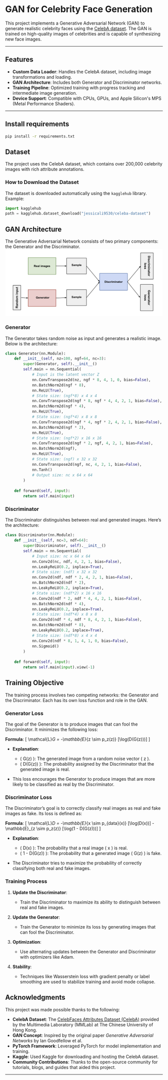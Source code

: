 # GAN for Celebrity Face Generation

This project implements a Generative Adversarial Network (GAN) to generate realistic celebrity faces using the [CelebA dataset](https://mmlab.ie.cuhk.edu.hk/projects/CelebA.html). The GAN is trained on high-quality images of celebrities and is capable of synthesizing new face images.

---

## Features

- **Custom Data Loader**: Handles the CelebA dataset, including image transformations and loading.
- **GAN Architecture**: Includes both Generator and Discriminator networks.
- **Training Pipeline**: Optimized training with progress tracking and intermediate image generation.
- **Device Support**: Compatible with CPUs, GPUs, and Apple Silicon's MPS (Metal Performance Shaders).

---

## Install requirements

```bash
pip install -r requirements.txt
```

## Dataset

The project uses the CelebA dataset, which contains over 200,000 celebrity images with rich attribute annotations.

### How to Download the Dataset

The dataset is downloaded automatically using the `kagglehub` library. Example:

```python
import kagglehub
path = kagglehub.dataset_download("jessicali9530/celeba-dataset")
```

## GAN Architecture

The Generative Adversarial Network consists of two primary components: the Generator and the Discriminator.
![GAN Process](image.png)

### Generator

The Generator takes random noise as input and generates a realistic image. Below is the architecture:

```python
class Generator(nn.Module):
    def __init__(self, nz=100, ngf=64, nc=3):
        super(Generator, self).__init__()
        self.main = nn.Sequential(
            # Input is the latent vector Z
            nn.ConvTranspose2d(nz, ngf * 8, 4, 1, 0, bias=False),
            nn.BatchNorm2d(ngf * 8),
            nn.ReLU(True),
            # State size: (ngf*8) x 4 x 4
            nn.ConvTranspose2d(ngf * 8, ngf * 4, 4, 2, 1, bias=False),
            nn.BatchNorm2d(ngf * 4),
            nn.ReLU(True),
            # State size: (ngf*4) x 8 x 8
            nn.ConvTranspose2d(ngf * 4, ngf * 2, 4, 2, 1, bias=False),
            nn.BatchNorm2d(ngf * 2),
            nn.ReLU(True),
            # State size: (ngf*2) x 16 x 16
            nn.ConvTranspose2d(ngf * 2, ngf, 4, 2, 1, bias=False),
            nn.BatchNorm2d(ngf),
            nn.ReLU(True),
            # State size: (ngf) x 32 x 32
            nn.ConvTranspose2d(ngf, nc, 4, 2, 1, bias=False),
            nn.Tanh()
            # Output size: nc x 64 x 64
        )

    def forward(self, input):
        return self.main(input)
```
### Discriminator

The Discriminator distinguishes between real and generated images. Here’s the architecture:

```python
class Discriminator(nn.Module):
    def __init__(self, nc=3, ndf=64):
        super(Discriminator, self).__init__()
        self.main = nn.Sequential(
            # Input size: nc x 64 x 64
            nn.Conv2d(nc, ndf, 4, 2, 1, bias=False),
            nn.LeakyReLU(0.2, inplace=True),
            # State size: (ndf) x 32 x 32
            nn.Conv2d(ndf, ndf * 2, 4, 2, 1, bias=False),
            nn.BatchNorm2d(ndf * 2),
            nn.LeakyReLU(0.2, inplace=True),
            # State size: (ndf*2) x 16 x 16
            nn.Conv2d(ndf * 2, ndf * 4, 4, 2, 1, bias=False),
            nn.BatchNorm2d(ndf * 4),
            nn.LeakyReLU(0.2, inplace=True),
            # State size: (ndf*4) x 8 x 8
            nn.Conv2d(ndf * 4, ndf * 8, 4, 2, 1, bias=False),
            nn.BatchNorm2d(ndf * 8),
            nn.LeakyReLU(0.2, inplace=True),
            # State size: (ndf*8) x 4 x 4
            nn.Conv2d(ndf * 8, 1, 4, 1, 0, bias=False),
            nn.Sigmoid()
        )

    def forward(self, input):
        return self.main(input).view(-1)
```
## Training Objective

The training process involves two competing networks: the Generator and the Discriminator. Each has its own loss function and role in the GAN.

### Generator Loss

The goal of the Generator is to produce images that can fool the Discriminator. It minimizes the following loss:

**Formula**:
\[
\mathcal{L}_G = -\mathbb{E}_{z \sim p_z(z)} [\log(D(G(z)))]
\]

- **Explanation**:
  - \( G(z) \): The generated image from a random noise vector \( z \).
  - \( D(G(z)) \): The probability assigned by the Discriminator that the generated image is real.

- This loss encourages the Generator to produce images that are more likely to be classified as real by the Discriminator.

### Discriminator Loss

The Discriminator’s goal is to correctly classify real images as real and fake images as fake. Its loss is defined as:

**Formula**:
\[
\mathcal{L}_D = -\mathbb{E}_{x \sim p_{data}(x)} [\log(D(x))] - \mathbb{E}_{z \sim p_z(z)} [\log(1 - D(G(z)))]
\]

- **Explanation**:
  - \( D(x) \): The probability that a real image \( x \) is real.
  - \( 1 - D(G(z)) \): The probability that a generated image \( G(z) \) is fake.

- The Discriminator tries to maximize the probability of correctly classifying both real and fake images.

### Training Process

1. **Update the Discriminator**:
   - Train the Discriminator to maximize its ability to distinguish between real and fake images.

2. **Update the Generator**:
   - Train the Generator to minimize its loss by generating images that can fool the Discriminator.

3. **Optimization**:
   - Use alternating updates between the Generator and Discriminator with optimizers like Adam.

4. **Stability**:
   - Techniques like Wasserstein loss with gradient penalty or label smoothing are used to stabilize training and avoid mode collapse.

## Acknowledgments

This project was made possible thanks to the following:

- **CelebA Dataset**: The [CelebFaces Attributes Dataset (CelebA)](https://mmlab.ie.cuhk.edu.hk/projects/CelebA.html) provided by the Multimedia Laboratory (MMLab) at The Chinese University of Hong Kong.
- **GAN Concept**: Inspired by the original paper *Generative Adversarial Networks* by Ian Goodfellow et al.
- **PyTorch Framework**: Leveraged PyTorch for model implementation and training.
- **Kaggle**: Used Kaggle for downloading and hosting the CelebA dataset.
- **Community Contributions**: Thanks to the open-source community for tutorials, blogs, and guides that aided this project.

---

